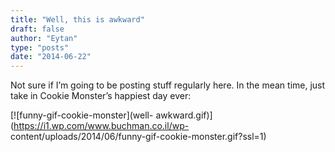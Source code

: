 ```yaml
---
title: "Well, this is awkward"
draft: false
author: "Eytan"
type: "posts"
date: "2014-06-22"
---
```

Not sure if I’m going to be posting stuff regularly here. In the mean time,
just take in Cookie Monster’s happiest day ever:

[![funny-gif-cookie-monster](well-
awkward.gif)](https://i1.wp.com/www.buchman.co.il/wp-
content/uploads/2014/06/funny-gif-cookie-monster.gif?ssl=1)

